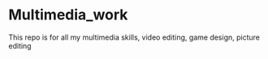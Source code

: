 # Multimedia_work
This repo is for all my multimedia skills, video editing, game design, picture editing
